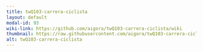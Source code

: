 ```yaml
---
title: twQ103-carrera-ciclista
layout: default
modal-id: 93
wiki-link: https://github.com/aigora/twQ103-carrera-ciclista/wiki
thumbnail: https://raw.githubusercontent.com/aigora/twQ103-carrera-ciclista/master/logo.png
alt: twQ103-carrera-ciclista
---
```

